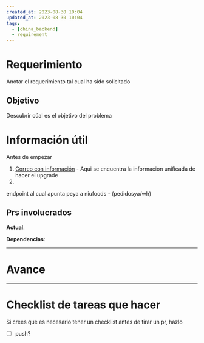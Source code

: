 ```yaml
---
created_at: 2023-08-30 10:04
updated_at: 2023-08-30 10:04
tags:
  - [china_backend]
  - requirement
---
```




# Requerimiento

Anotar el requerimiento tal cual ha sido solicitado


## Objetivo

Descubrir cúal es el objetivo del problema


# Información útil

Antes de empezar

1. [Correo con información](https://mail.google.com/mail/u/0/#inbox/FMfcgzGtwqMDCpDKjJScDfQPxjdVWgSJ) - Aqui se encuentra la informacion unificada de hacer el upgrade
2. 

endpoint al cual apunta peya a niufoods - (pedidosya/wh)
## Prs involucrados

**Actual**:

**Dependencias**:

---
# Avance


	



---
# Checklist de tareas que hacer 

Si crees que es necesario tener un checklist antes de tirar un pr, hazlo

- [ ] push?